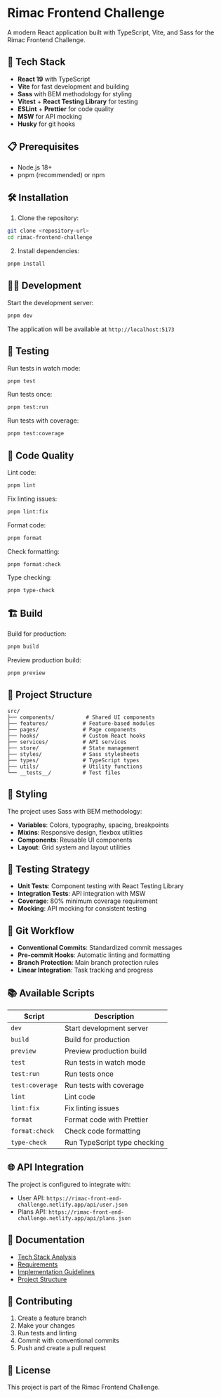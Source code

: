 # Rimac Frontend Challenge

A modern React application built with TypeScript, Vite, and Sass for the Rimac Frontend Challenge.

## 🚀 Tech Stack

- **React 19** with TypeScript
- **Vite** for fast development and building
- **Sass** with BEM methodology for styling
- **Vitest** + **React Testing Library** for testing
- **ESLint** + **Prettier** for code quality
- **MSW** for API mocking
- **Husky** for git hooks

## 📋 Prerequisites

- Node.js 18+
- pnpm (recommended) or npm

## 🛠️ Installation

1. Clone the repository:

```bash
git clone <repository-url>
cd rimac-frontend-challenge
```

2. Install dependencies:

```bash
pnpm install
```

## 🏃‍♂️ Development

Start the development server:

```bash
pnpm dev
```

The application will be available at `http://localhost:5173`

## 🧪 Testing

Run tests in watch mode:

```bash
pnpm test
```

Run tests once:

```bash
pnpm test:run
```

Run tests with coverage:

```bash
pnpm test:coverage
```

## 🔧 Code Quality

Lint code:

```bash
pnpm lint
```

Fix linting issues:

```bash
pnpm lint:fix
```

Format code:

```bash
pnpm format
```

Check formatting:

```bash
pnpm format:check
```

Type checking:

```bash
pnpm type-check
```

## 🏗️ Build

Build for production:

```bash
pnpm build
```

Preview production build:

```bash
pnpm preview
```

## 📁 Project Structure

```
src/
├── components/          # Shared UI components
├── features/           # Feature-based modules
├── pages/              # Page components
├── hooks/              # Custom React hooks
├── services/           # API services
├── store/              # State management
├── styles/             # Sass stylesheets
├── types/              # TypeScript types
├── utils/              # Utility functions
└── __tests__/          # Test files
```

## 🎨 Styling

The project uses Sass with BEM methodology:

- **Variables**: Colors, typography, spacing, breakpoints
- **Mixins**: Responsive design, flexbox utilities
- **Components**: Reusable UI components
- **Layout**: Grid system and layout utilities

## 🧪 Testing Strategy

- **Unit Tests**: Component testing with React Testing Library
- **Integration Tests**: API integration with MSW
- **Coverage**: 80% minimum coverage requirement
- **Mocking**: API mocking for consistent testing

## 🔄 Git Workflow

- **Conventional Commits**: Standardized commit messages
- **Pre-commit Hooks**: Automatic linting and formatting
- **Branch Protection**: Main branch protection rules
- **Linear Integration**: Task tracking and progress

## 📚 Available Scripts

| Script          | Description                  |
| --------------- | ---------------------------- |
| `dev`           | Start development server     |
| `build`         | Build for production         |
| `preview`       | Preview production build     |
| `test`          | Run tests in watch mode      |
| `test:run`      | Run tests once               |
| `test:coverage` | Run tests with coverage      |
| `lint`          | Lint code                    |
| `lint:fix`      | Fix linting issues           |
| `format`        | Format code with Prettier    |
| `format:check`  | Check code formatting        |
| `type-check`    | Run TypeScript type checking |

## 🌐 API Integration

The project is configured to integrate with:

- User API: `https://rimac-front-end-challenge.netlify.app/api/user.json`
- Plans API: `https://rimac-front-end-challenge.netlify.app/api/plans.json`

## 📖 Documentation

- [Tech Stack Analysis](./docs/tech-stack-analysis.md)
- [Requirements](./docs/requirements.md)
- [Implementation Guidelines](./docs/implementation-guidelines.md)
- [Project Structure](./docs/project-structure.md)

## 🤝 Contributing

1. Create a feature branch
2. Make your changes
3. Run tests and linting
4. Commit with conventional commits
5. Push and create a pull request

## 📄 License

This project is part of the Rimac Frontend Challenge.
